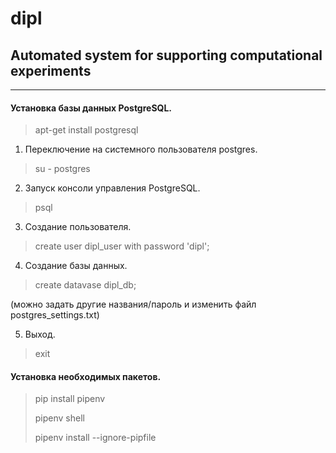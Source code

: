 # dipl
## Automated system for supporting computational experiments

***

#### Установка базы данных PostgreSQL.

> apt-get install postgresql

1. Переключение на системного пользователя postgres.             

> su - postgres                            

2. Запуск консоли управления PostgreSQL.

> psql       

3. Создание пользователя.

> create user dipl_user with password 'dipl';   

4. Создание базы данных.

> create datavase dipl_db;                 

(можно задать другие названия/пароль и изменить файл postgres_settings.txt)

5. Выход.

>exit

#### Установка необходимых пакетов.

> pip install pipenv
>
> pipenv shell
>
> pipenv install --ignore-pipfile
